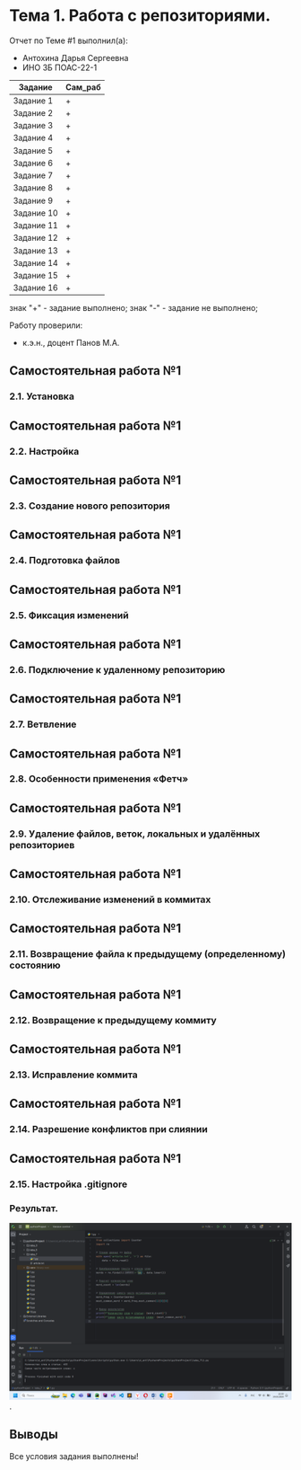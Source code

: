 # Тема 1. Работа с репозиториями.
Отчет по Теме #1 выполнил(а):
- Антохина Дарья Сергеевна
- ИНО ЗБ ПОАС-22-1

| Задание | Сам_раб |
| ------ | ------ |
| Задание 1 | + | 
| Задание 2 | + | 
| Задание 3 | + | 
| Задание 4 | + | 
| Задание 5 | + | 
| Задание 6 | + | 
| Задание 7 | + | 
| Задание 8 | + | 
| Задание 9 | + | 
| Задание 10 | + | 
| Задание 11 | + | 
| Задание 12 | + | 
| Задание 13 | + | 
| Задание 14 | + | 
| Задание 15 | + | 
| Задание 16 | + | 


знак "+" - задание выполнено; знак "-" - задание не выполнено;

Работу проверили:
- к.э.н., доцент Панов М.А.

## Самостоятельная работа №1
### 2.1. Установка

## Самостоятельная работа №1
### 2.2. Настройка

## Самостоятельная работа №1
### 2.3. Создание нового репозитория

## Самостоятельная работа №1
### 2.4. Подготовка файлов

## Самостоятельная работа №1
### 2.5. Фиксация изменений

## Самостоятельная работа №1
### 2.6. Подключение к удаленному репозиторию

## Самостоятельная работа №1
### 2.7. Ветвление

## Самостоятельная работа №1
### 2.8. Особенности применения «Фетч»

## Самостоятельная работа №1
### 2.9. Удаление файлов, веток, локальных и удалённых репозиториев

## Самостоятельная работа №1
### 2.10. Отслеживание изменений в коммитах

## Самостоятельная работа №1
### 2.11. Возвращение файла к предыдущему (определенному) состоянию

## Самостоятельная работа №1
### 2.12. Возвращение к предыдущему коммиту

## Самостоятельная работа №1
### 2.13. Исправление коммита

## Самостоятельная работа №1
### 2.14. Разрешение конфликтов при слиянии

## Самостоятельная работа №1
### 2.15. Настройка .gitignore

### Результат.
![Меню](https://github.com/Dar13lol/Software_Engineering/blob/Laba_7/png_7/1.png).




## Выводы

Все условия задания выполнены!
  
